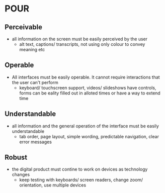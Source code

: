 # POUR

## Perceivable

-   all information on the screen must be easily perceived by the user
    -   alt text, captions/ transcripts, not using only colour to convey meaning etc

## Operable

-   All interfaces must be easily operable. It cannot require interactions that the user can't perform
    -   keyboard/ touchscreen support, videos/ slideshows have controls, forms can be eality filled out in alloted times or have a way to extend time

## Understandable

-   all information and the general operation of the interface must be easily understandable
    -   tab order, page layout, simple wording, predictable navigation, clear error messages

## Robust

-   the digital product must contine to work on devices as technology changes
    -   keep testing with keyboards/ screen readers, change zoom/ orientation, use multiple devices

